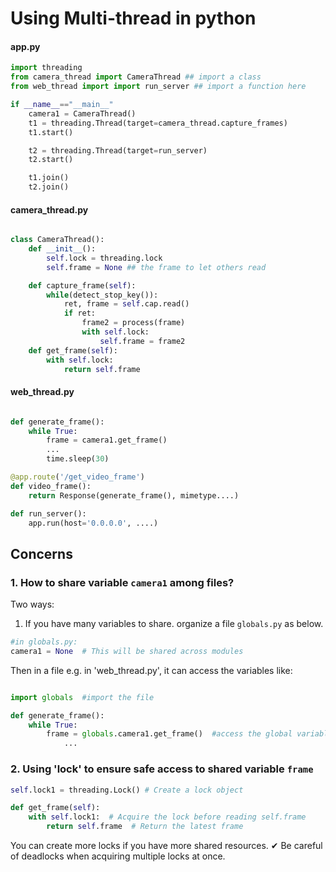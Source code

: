 # Using Multi-thread in python

#### app.py

```py
import threading
from camera_thread import CameraThread ## import a class
from web_thread import import run_server ## import a function here

if __name__=="__main__"
    camera1 = CameraThread()
    t1 = threading.Thread(target=camera_thread.capture_frames)
    t1.start()

    t2 = threading.Thread(target=run_server)
    t2.start()

    t1.join()
    t2.join()
```

#### camera_thread.py

```py

class CameraThread():
    def __init__():
        self.lock = threading.lock
        self.frame = None ## the frame to let others read

    def capture_frame(self):
        while(detect_stop_key()):
            ret, frame = self.cap.read()
            if ret:
                frame2 = process(frame)
                with self.lock:
                    self.frame = frame2
    def get_frame(self):
        with self.lock:
            return self.frame

```

#### web_thread.py

```py

def generate_frame():
    while True:
        frame = camera1.get_frame()
        ...
        time.sleep(30)

@app.route('/get_video_frame')
def video_frame():
    return Response(generate_frame(), mimetype....)

def run_server():
    app.run(host='0.0.0.0', ....)

```

## Concerns

### 1. How to share variable `camera1` among files?

Two ways:

1. If you have many variables to share. organize a file `globals.py` as below.

```py
#in globals.py:
camera1 = None  # This will be shared across modules
```

Then in a file e.g. in 'web_thread.py', it can access the variables like:

```py

import globals  #import the file

def generate_frame():
    while True:
        frame = globals.camera1.get_frame()  #access the global variable across files
            ...
```

### 2. Using 'lock' to ensure safe access to shared variable `frame`

```py
self.lock1 = threading.Lock() # Create a lock object

def get_frame(self):
    with self.lock1:  # Acquire the lock before reading self.frame
        return self.frame  # Return the latest frame


```

You can create more locks if you have more shared resources. ✔ Be careful of deadlocks when acquiring multiple locks at once.
